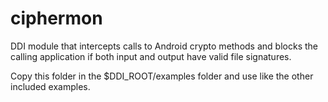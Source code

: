 ciphermon
=========

DDI module that intercepts calls to Android crypto methods and blocks the calling application if both input and output have valid file signatures.

Copy this folder in the $DDI_ROOT/examples folder and use like the other included examples.
